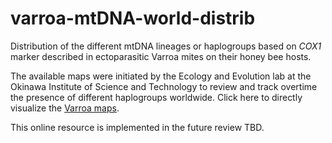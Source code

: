 # varroa-mtDNA-world-distrib
Distribution of the different mtDNA lineages or haplogroups based on _COX1_ marker described in ectoparasitic Varroa mites on their honey bee hosts.

The available maps were initiated by the Ecology and Evolution lab at the Okinawa Institute of Science and Technology to review and track overtime the presence of different haplogroups worldwide. Click here to directly visualize the [Varroa maps](https://mikheyevlab.github.io/varroa-mtDNA-world-distrib).

This online resource is implemented in the future review TBD.
